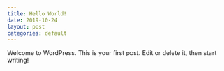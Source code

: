 ```yaml
---
title: Hello World!
date: 2019-10-24
layout: post
categories: default
---
```

Welcome to WordPress. This is your first post. Edit or delete it, then start writing!
